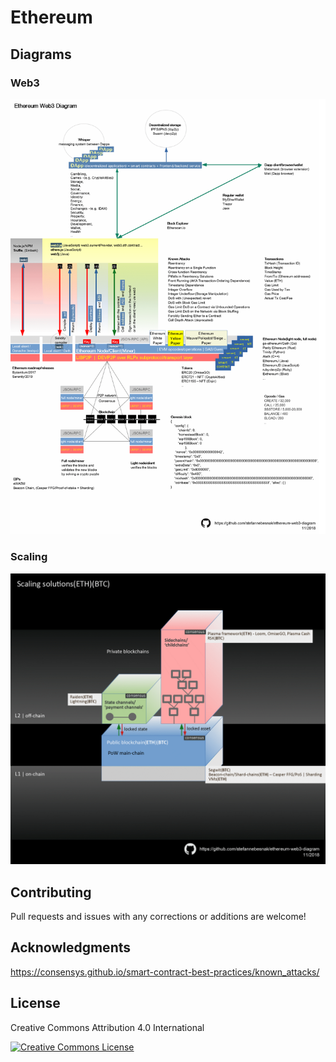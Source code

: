 # Ethereum 
## Diagrams

<!--
<object data="./export/ethereum-web3-diagram.pdf" type="application/pdf" width="700px" height="700px">
    <embed src="./export/ethereum-web3-diagram.pdf">
        <p>This browser does not support PDFs. Please download the PDF to view it: <a href="./export/ethereum-web3-diagram.pdf">Download PDF</a>.</p>
    </embed>
</object>
-->

### Web3
![Web3](./export/web3.gif)

### Scaling
![Scaling](./export/scaling.gif)

## Contributing

Pull requests and issues with any corrections or additions are welcome!

## Acknowledgments

https://consensys.github.io/smart-contract-best-practices/known_attacks/

## License

Creative Commons Attribution 4.0 International

<a href="https://creativecommons.org/licenses/by/4.0/" rel="Creative Commons License">
<img src="https://mirrors.creativecommons.org/presskit/buttons/88x31/png/by.png" alt="Creative Commons License" width="100"/></a>

<!--
[![Creative Commons License](https://mirrors.creativecommons.org/presskit/buttons/88x31/png/by.png)](https://creativecommons.org/licenses/by/4.0/)
-->

